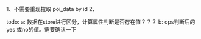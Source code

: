 1、不需要重现拉取 poi_data by id
2、

todo: 
	a: 数据在store进行区分，计算属性判断是否存在值？？？
	b:  ops判断后的yes 或no的值。需要确认一下
	
	